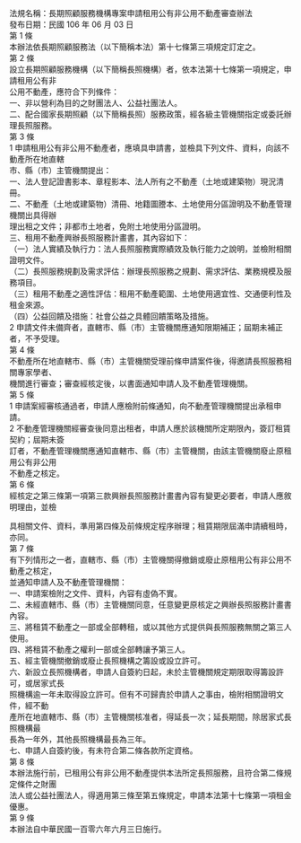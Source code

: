 法規名稱：長期照顧服務機構專案申請租用公有非公用不動產審查辦法  
發布日期：民國 106 年 06 月 03 日  
第 1 條  
本辦法依長期照顧服務法（以下簡稱本法）第十七條第三項規定訂定之。  
第 2 條  
設立長期照顧服務機構（以下簡稱長照機構）者，依本法第十七條第一項規定，申請租用公有非  
公用不動產，應符合下列條件：  
一、非以營利為目的之財團法人、公益社團法人。  
二、配合國家長期照顧（以下簡稱長照）服務政策，經各級主管機關指定或委託辦理長照服務。  
第 3 條  
1 申請租用公有非公用不動產者，應填具申請書，並檢具下列文件、資料，向該不動產所在地直轄  
市、縣（市）主管機關提出：  
一、法人登記證書影本、章程影本、法人所有之不動產（土地或建築物）現況清冊。  
二、不動產（土地或建築物）清冊、地籍圖謄本、土地使用分區證明及不動產管理機關出具得辦  
理出租之文件；非都市土地者，免附土地使用分區證明。  
三、租用不動產興辦長照服務計畫書，其內容如下：  
（一）法人實績及執行力：法人長照服務實際績效及執行能力之說明，並檢附相關證明文件。  
（二）長照服務規劃及需求評估：辦理長照服務之規劃、需求評估、業務規模及服務項目。  
（三）租用不動產之適性評估：租用不動產範圍、土地使用適宜性、交通便利性及租金來源。  
（四）公益回饋及措施：社會公益之具體回饋策略及措施。  
2 申請文件未備齊者，直轄市、縣（市）主管機關應通知限期補正；屆期未補正者，不予受理。  
第 4 條  
不動產所在地直轄市、縣（市）主管機關受理前條申請案件後，得邀請長照服務相關專家學者、  
機關進行審查；審查經核定後，以書面通知申請人及不動產管理機關。  
第 5 條  
1 申請案經審核通過者，申請人應檢附前條通知，向不動產管理機關提出承租申請。  
2 不動產管理機關經審查後同意出租者，申請人應於該機關所定期限內，簽訂租賃契約；屆期未簽  
訂者，不動產管理機關應通知直轄市、縣（市）主管機關，由該主管機關廢止原租用公有非公用  
不動產之核定。  
第 6 條  
經核定之第三條第一項第三款興辦長照服務計畫書內容有變更必要者，申請人應敘明理由，並檢  


具相關文件、資料，準用第四條及前條規定程序辦理；租賃期限屆滿申請續租時，亦同。  
第 7 條  
有下列情形之一者，直轄市、縣（市）主管機關得撤銷或廢止原租用公有非公用不動產之核定，  
並通知申請人及不動產管理機關：  
一、申請案檢附之文件、資料，內容有虛偽不實。  
二、未經直轄市、縣（市）主管機關同意，任意變更原核定之興辦長照服務計畫書內容。  
三、將租賃不動產之一部或全部轉租，或以其他方式提供與長照服務無關之第三人使用。  
四、將租賃不動產之權利一部或全部轉讓予第三人。  
五、經主管機關撤銷或廢止長照機構之籌設或設立許可。  
六、新設立長照機構者，申請人自簽約日起，未於主管機關規定期限取得籌設許可，或居家式長  
照機構逾一年未取得設立許可。但有不可歸責於申請人之事由，檢附相關證明文件，經不動  
產所在地直轄市、縣（市）主管機關核准者，得延長一次；延長期間，除居家式長照機構最  
長為一年外，其他長照機構最長為三年。  
七、申請人自簽約後，有未符合第二條各款所定資格。  
第 8 條  
本辦法施行前，已租用公有非公用不動產提供本法所定長照服務，且符合第二條規定條件之財團  
法人或公益社團法人，得適用第三條至第五條規定，申請本法第十七條第一項租金優惠。  
第 9 條  
本辦法自中華民國一百零六年六月三日施行。  



